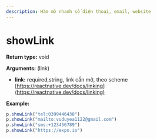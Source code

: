 ```yaml
---
description: Hàm mở nhanh số điện thoại, email, website
---
```


# showLink

**Return type:** void

**Arguments:** (link)

* **link:** required,string, link cần mở, theo scheme [https://reactnative.dev/docs/linking](https://reactnative.dev/docs/linking)

**Example:**

```javascript
p.showLink("tel:0399446438")
p.showLink("mailto:vuduyea1122@gmail.com")
p.showLink("sms:+123456789")
p.showLink("https://expo.io")
```
